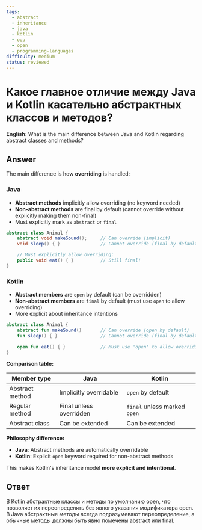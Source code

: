 ```yaml
---
tags:
  - abstract
  - inheritance
  - java
  - kotlin
  - oop
  - open
  - programming-languages
difficulty: medium
status: reviewed
---
```


# Какое главное отличие между Java и Kotlin касательно абстрактных классов и методов?

**English**: What is the main difference between Java and Kotlin regarding abstract classes and methods?

## Answer

The main difference is how **overriding** is handled:

### Java
- **Abstract methods** implicitly allow overriding (no keyword needed)
- **Non-abstract methods** are final by default (cannot override without explicitly making them non-final)
- Must explicitly mark as `abstract` or `final`

```java
abstract class Animal {
    abstract void makeSound();     // Can override (implicit)
    void sleep() { }               // Cannot override (final by default)

    // Must explicitly allow overriding:
    public void eat() { }          // Still final!
}
```

### Kotlin
- **Abstract members** are `open` by default (can be overridden)
- **Non-abstract members** are `final` by default (must use `open` to allow overriding)
- More explicit about inheritance intentions

```kotlin
abstract class Animal {
    abstract fun makeSound()       // Can override (open by default)
    fun sleep() { }                // Cannot override (final by default)

    open fun eat() { }             // Must use 'open' to allow overriding
}
```

**Comparison table:**

| Member type | Java | Kotlin |
|-------------|------|--------|
| Abstract method | Implicitly overridable | `open` by default |
| Regular method | Final unless overridden | `final` unless marked `open` |
| Abstract class | Can be extended | Can be extended |

**Philosophy difference:**
- **Java**: Abstract methods are automatically overridable
- **Kotlin**: Explicit `open` keyword required for non-abstract methods

This makes Kotlin's inheritance model **more explicit and intentional**.

## Ответ

В Kotlin абстрактные классы и методы по умолчанию open, что позволяет их переопределять без явного указания модификатора open. В Java абстрактные методы всегда подразумевают переопределение, а обычные методы должны быть явно помечены abstract или final.


